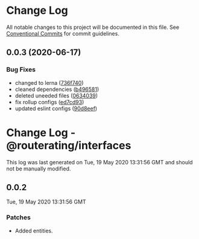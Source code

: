 # Change Log

All notable changes to this project will be documented in this file.
See [Conventional Commits](https://conventionalcommits.org) for commit guidelines.

## 0.0.3 (2020-06-17)

### Bug Fixes

* changed to lerna ([736f740](https://github.com/LukeShay/route-rating-web/commit/736f7408efbedf382201b9412229824e5a28b3fc))
* cleaned dependencies ([b496581](https://github.com/LukeShay/route-rating-web/commit/b496581ce41c34b984783f4e7dc9313f914a10c6))
* deleted uneeded files ([0634039](https://github.com/LukeShay/route-rating-web/commit/063403916f8b390e5f0818c9c2ba18ceeaee854b))
* fix rollup configs ([ed7cd93](https://github.com/LukeShay/route-rating-web/commit/ed7cd932105c2b3220418ffe5e3cee454da9ae2c))
* updated eslint configs ([90d8eef](https://github.com/LukeShay/route-rating-web/commit/90d8eef28c3344c84aaf789ba4aba6007a30351c))

# Change Log - @routerating/interfaces

This log was last generated on Tue, 19 May 2020 13:31:56 GMT and should not be manually modified.

## 0.0.2

Tue, 19 May 2020 13:31:56 GMT

### Patches

- Added entities.
